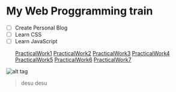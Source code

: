 # My Web Proggramming train

- [ ] Create Personal Blog
- [ ] Learn CSS
- [ ] Learn JavaScript

<ul>
<a href="/PracticalWork1">PracticalWork1</a>
<a href="/PracticalWork2">PracticalWork2</a>
<a href="/PracticalWork3">PracticalWork3</a>
<a href="/PracticalWork4">PracticalWork4</a>
<a href="/PracticalWork5">PracticalWork5</a>
<a href="/PracticalWork6">PracticalWork6</a>
<a href="/PracticalWork7">PracticalWork7</a>
</ul>

![alt tag](https://img.gifmagazine.net/gifmagazine/images/974623/original.gif)

> desu desu

